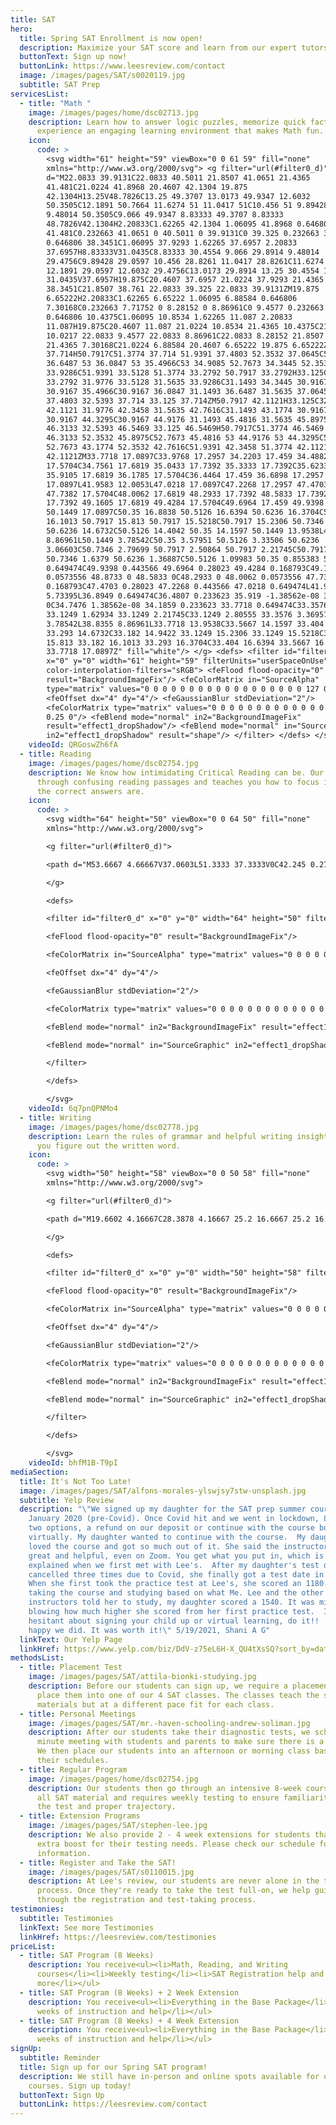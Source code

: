 ```yaml
---
title: SAT
hero:
  title: Spring SAT Enrollment is now open!
  description: Maximize your SAT score and learn from our expert tutors!
  buttonText: Sign up now!
  buttonLink: https://www.leesreview.com/contact
  image: /images/pages/SAT/s0020119.jpg
  subtitle: SAT Prep
servicesList:
  - title: "Math "
    image: /images/pages/home/dsc02713.jpg
    description: Learn how to answer logic puzzles, memorize quick facts, and
      experience an engaging learning environment that makes Math fun.
    icon:
      code: >
        <svg width="61" height="59" viewBox="0 0 61 59" fill="none"
        xmlns="http://www.w3.org/2000/svg"> <g filter="url(#filter0_d)"> <path
        d="M22.0833 39.9131C22.0833 40.5011 21.8507 41.0651 21.4365
        41.481C21.0224 41.8968 20.4607 42.1304 19.875
        42.1304H13.25V48.7826C13.25 49.3707 13.0173 49.9347 12.6032
        50.3505C12.1891 50.7664 11.6274 51 11.0417 51C10.456 51 9.89428 50.7664
        9.48014 50.3505C9.066 49.9347 8.83333 49.3707 8.83333
        48.7826V42.1304H2.20833C1.62265 42.1304 1.06095 41.8968 0.646806
        41.481C0.232663 41.0651 0 40.5011 0 39.9131C0 39.325 0.232663 38.761
        0.646806 38.3451C1.06095 37.9293 1.62265 37.6957 2.20833
        37.6957H8.83333V31.0435C8.83333 30.4554 9.066 29.8914 9.48014
        29.4756C9.89428 29.0597 10.456 28.8261 11.0417 28.8261C11.6274 28.8261
        12.1891 29.0597 12.6032 29.4756C13.0173 29.8914 13.25 30.4554 13.25
        31.0435V37.6957H19.875C20.4607 37.6957 21.0224 37.9293 21.4365
        38.3451C21.8507 38.761 22.0833 39.325 22.0833 39.9131ZM19.875
        6.65222H2.20833C1.62265 6.65222 1.06095 6.88584 0.646806
        7.30168C0.232663 7.71752 0 8.28152 0 8.86961C0 9.4577 0.232663 10.0217
        0.646806 10.4375C1.06095 10.8534 1.62265 11.087 2.20833
        11.087H19.875C20.4607 11.087 21.0224 10.8534 21.4365 10.4375C21.8507
        10.0217 22.0833 9.4577 22.0833 8.86961C22.0833 8.28152 21.8507 7.71752
        21.4365 7.30168C21.0224 6.88584 20.4607 6.65222 19.875 6.65222ZM33.125
        37.714H50.7917C51.3774 37.714 51.9391 37.4803 52.3532 37.0645C52.7673
        36.6487 53 36.0847 53 35.4966C53 34.9085 52.7673 34.3445 52.3532
        33.9286C51.9391 33.5128 51.3774 33.2792 50.7917 33.2792H33.125C32.5393
        33.2792 31.9776 33.5128 31.5635 33.9286C31.1493 34.3445 30.9167 34.9085
        30.9167 35.4966C30.9167 36.0847 31.1493 36.6487 31.5635 37.0645C31.9776
        37.4803 32.5393 37.714 33.125 37.714ZM50.7917 42.1121H33.125C32.5393
        42.1121 31.9776 42.3458 31.5635 42.7616C31.1493 43.1774 30.9167 43.7415
        30.9167 44.3295C30.9167 44.9176 31.1493 45.4816 31.5635 45.8975C31.9776
        46.3133 32.5393 46.5469 33.125 46.5469H50.7917C51.3774 46.5469 51.9391
        46.3133 52.3532 45.8975C52.7673 45.4816 53 44.9176 53 44.3295C53 43.7415
        52.7673 43.1774 52.3532 42.7616C51.9391 42.3458 51.3774 42.1121 50.7917
        42.1121ZM33.7718 17.0897C33.9768 17.2957 34.2203 17.459 34.4882
        17.5704C34.7561 17.6819 35.0433 17.7392 35.3333 17.7392C35.6233 17.7392
        35.9105 17.6819 36.1785 17.5704C36.4464 17.459 36.6898 17.2957 36.8949
        17.0897L41.9583 12.0053L47.0218 17.0897C47.2268 17.2957 47.4703 17.459
        47.7382 17.5704C48.0062 17.6819 48.2933 17.7392 48.5833 17.7392C48.8733
        17.7392 49.1605 17.6819 49.4284 17.5704C49.6964 17.459 49.9398 17.2957
        50.1449 17.0897C50.35 16.8838 50.5126 16.6394 50.6236 16.3704C50.7346
        16.1013 50.7917 15.813 50.7917 15.5218C50.7917 15.2306 50.7346 14.9422
        50.6236 14.6732C50.5126 14.4042 50.35 14.1597 50.1449 13.9538L45.0812
        8.86961L50.1449 3.78542C50.35 3.57951 50.5126 3.33506 50.6236
        3.06603C50.7346 2.79699 50.7917 2.50864 50.7917 2.21745C50.7917 1.92625
        50.7346 1.6379 50.6236 1.36887C50.5126 1.09983 50.35 0.855383 50.1449
        0.649474C49.9398 0.443566 49.6964 0.28023 49.4284 0.168793C49.1605
        0.0573556 48.8733 0 48.5833 0C48.2933 0 48.0062 0.0573556 47.7382
        0.168793C47.4703 0.28023 47.2268 0.443566 47.0218 0.649474L41.9583
        5.73395L36.8949 0.649474C36.4807 0.233623 35.919 -1.38562e-08 35.3333
        0C34.7476 1.38562e-08 34.1859 0.233623 33.7718 0.649474C33.3576 1.06533
        33.1249 1.62934 33.1249 2.21745C33.1249 2.80555 33.3576 3.36957 33.7718
        3.78542L38.8355 8.86961L33.7718 13.9538C33.5667 14.1597 33.404 14.4042
        33.293 14.6732C33.182 14.9422 33.1249 15.2306 33.1249 15.5218C33.1249
        15.813 33.182 16.1013 33.293 16.3704C33.404 16.6394 33.5667 16.8838
        33.7718 17.0897Z" fill="white"/> </g> <defs> <filter id="filter0_d"
        x="0" y="0" width="61" height="59" filterUnits="userSpaceOnUse"
        color-interpolation-filters="sRGB"> <feFlood flood-opacity="0"
        result="BackgroundImageFix"/> <feColorMatrix in="SourceAlpha"
        type="matrix" values="0 0 0 0 0 0 0 0 0 0 0 0 0 0 0 0 0 0 127 0"/>
        <feOffset dx="4" dy="4"/> <feGaussianBlur stdDeviation="2"/>
        <feColorMatrix type="matrix" values="0 0 0 0 0 0 0 0 0 0 0 0 0 0 0 0 0 0
        0.25 0"/> <feBlend mode="normal" in2="BackgroundImageFix"
        result="effect1_dropShadow"/> <feBlend mode="normal" in="SourceGraphic"
        in2="effect1_dropShadow" result="shape"/> </filter> </defs> </svg>
    videoId: QRGoswZh6fA
  - title: Reading
    image: /images/pages/home/dsc02754.jpg
    description: We know how intimidating Critical Reading can be. Our course cuts
      through confusing reading passages and teaches you how to focus in on what
      the correct answers are.
    icon:
      code: >
        <svg width="64" height="50" viewBox="0 0 64 50" fill="none"
        xmlns="http://www.w3.org/2000/svg">

        <g filter="url(#filter0_d)">

        <path d="M53.6667 4.66667V37.0603L51.3333 37.3333V0C42.245 0.277667 33.8217 1.778 27.9953 5.404C22.1713 1.778 13.7573 0.277667 4.66667 0V37.3333L2.33333 37.0603V4.66667H0V39.6667H21.133C24.584 39.6667 24.962 42 27.9953 42C31.038 42 31.4043 39.6667 34.86 39.6667H56V4.66667H53.6667ZM25.6667 36.505C21.126 34.7037 16.0137 33.544 9.33333 33.0423V4.92333C14.8213 5.383 20.9907 6.49833 25.6667 9.408V36.505ZM46.6667 33.0423C39.9863 33.544 34.874 34.7037 30.3333 36.505V9.408C35.0093 6.49833 41.1787 5.383 46.6667 4.92333V33.0423Z" fill="white"/>

        </g>

        <defs>

        <filter id="filter0_d" x="0" y="0" width="64" height="50" filterUnits="userSpaceOnUse" color-interpolation-filters="sRGB">

        <feFlood flood-opacity="0" result="BackgroundImageFix"/>

        <feColorMatrix in="SourceAlpha" type="matrix" values="0 0 0 0 0 0 0 0 0 0 0 0 0 0 0 0 0 0 127 0"/>

        <feOffset dx="4" dy="4"/>

        <feGaussianBlur stdDeviation="2"/>

        <feColorMatrix type="matrix" values="0 0 0 0 0 0 0 0 0 0 0 0 0 0 0 0 0 0 0.25 0"/>

        <feBlend mode="normal" in2="BackgroundImageFix" result="effect1_dropShadow"/>

        <feBlend mode="normal" in="SourceGraphic" in2="effect1_dropShadow" result="shape"/>

        </filter>

        </defs>

        </svg>
    videoId: 6q7pnQPNMo4
  - title: Writing
    image: /images/pages/home/dsc02778.jpg
    description: Learn the rules of grammar and helpful writing insights that help
      you figure out the written word.
    icon:
      code: >
        <svg width="50" height="58" viewBox="0 0 50 58" fill="none"
        xmlns="http://www.w3.org/2000/svg">

        <g filter="url(#filter0_d)">

        <path d="M19.6602 4.16667C28.3878 4.16667 25.2 16.6667 25.2 16.6667C25.2 16.6667 37.8 13.2292 37.8 21.7854V45.8333H4.2V4.16667H19.6602ZM21.3969 0H0V50H42V20.0292C42 15.0479 28.0392 0 21.3969 0ZM31.5 27.0833H10.5V25H31.5V27.0833ZM31.5 31.25H10.5V33.3333H31.5V31.25ZM31.5 37.5H10.5V39.5833H31.5V37.5Z" fill="white"/>

        </g>

        <defs>

        <filter id="filter0_d" x="0" y="0" width="50" height="58" filterUnits="userSpaceOnUse" color-interpolation-filters="sRGB">

        <feFlood flood-opacity="0" result="BackgroundImageFix"/>

        <feColorMatrix in="SourceAlpha" type="matrix" values="0 0 0 0 0 0 0 0 0 0 0 0 0 0 0 0 0 0 127 0"/>

        <feOffset dx="4" dy="4"/>

        <feGaussianBlur stdDeviation="2"/>

        <feColorMatrix type="matrix" values="0 0 0 0 0 0 0 0 0 0 0 0 0 0 0 0 0 0 0.25 0"/>

        <feBlend mode="normal" in2="BackgroundImageFix" result="effect1_dropShadow"/>

        <feBlend mode="normal" in="SourceGraphic" in2="effect1_dropShadow" result="shape"/>

        </filter>

        </defs>

        </svg>
    videoId: bhfM1B-T9pI
mediaSection:
  title: It's Not Too Late!
  image: /images/pages/SAT/alfons-morales-ylswjsy7stw-unsplash.jpg
  subtitle: Yelp Review
  description: "\"We signed up my daughter for the SAT prep summer course in
    January 2020 (pre-Covid). Once Covid hit and we went in lockdown, Lee's gave
    two options, a refund on our deposit or continue with the course but
    virtually. My daughter wanted to continue with the course.  My daughter
    loved the course and got so much out of it. She said the instructors were
    great and helpful, even on Zoom. You get what you put in, which is what they
    explained when we first met with Lee's.  After my daughter's test dates
    cancelled three times due to Covid, she finally got a test date in November.
    When she first took the practice test at Lee's, she scored an 1180. After
    taking the course and studying based on what Me. Lee and the other
    instructors told her to study, my daughter scored a 1540. It was mind
    blowing how much higher she scored from her first practice test.  If you're
    hesitant about signing your child up or virtual learning, do it!!  We are
    happy we did. It was worth it!\" 5/19/2021, Shani A G"
  linkText: Our Yelp Page
  linkHref: https://www.yelp.com/biz/DdV-z75eL6H-X_QU4tXsSQ?sort_by=date_desc
methodsList:
  - title: Placement Test
    image: /images/pages/SAT/attila-bionki-studying.jpg
    description: Before our students can sign up, we require a placement test to
      place them into one of our 4 SAT classes. The classes teach the same
      materials but at a different pace fit for each class.
  - title: Personal Meetings
    image: /images/pages/SAT/mr.-haven-schooling-andrew-soliman.jpg
    description: After our students take their diagnostic tests, we schedule a 20
      minute meeting with students and parents to make sure there is a good fit.
      We then place our students into an afternoon or morning class based on
      their schedules.
  - title: Regular Program
    image: /images/pages/home/dsc02754.jpg
    description: Our students then go through an intensive 8-week course that covers
      all SAT material and requires weekly testing to ensure familiarity with
      the test and proper trajectory.
  - title: Extension Programs
    image: /images/pages/SAT/stephen-lee.jpg
    description: We also provide 2 - 4 week extensions for students that need the
      extra boost for their testing needs. Please check our schedule for more
      information.
  - title: Register and Take the SAT!
    image: /images/pages/SAT/s0110015.jpg
    description: At Lee's review, our students are never alone in the test taking
      process. Once they're ready to take the test full-on, we help guide them
      through the registration and test-taking process.
testimonies:
  subtitle: Testimonies
  linkText: See more Testimonies
  linkHref: https://leesreview.com/testimonies
priceList:
  - title: SAT Program (8 Weeks)
    description: You receive<ul><li>Math, Reading, and Writing
      courses</li><li>Weekly testing</li><li>SAT Registration help and
      more</li></ul>
  - title: SAT Program (8 Weeks) + 2 Week Extension
    description: You receive<ul><li>Everything in the Base Package</li><li>2 Extra
      weeks of instruction and help</li></ul>
  - title: SAT Program (8 Weeks) + 4 Week Extension
    description: You receive<ul><li>Everything in the Base Package</li><li>2 Extra
      weeks of instruction and help</li></ul>
signUp:
  subtitle: Reminder
  title: Sign up for our Spring SAT program!
  description: We still have in-person and online spots available for our Spring
    courses. Sign up today!
  buttonText: Sign Up
  buttonLink: https://leesreview.com/contact
---
```


